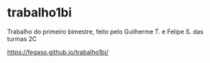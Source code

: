 # trabalho1bi
Trabalho do primeiro bimestre, feito pelo Guilherme T. e Felipe S. das turmas 2C

https://fegaso.github.io/trabalho1bi/
